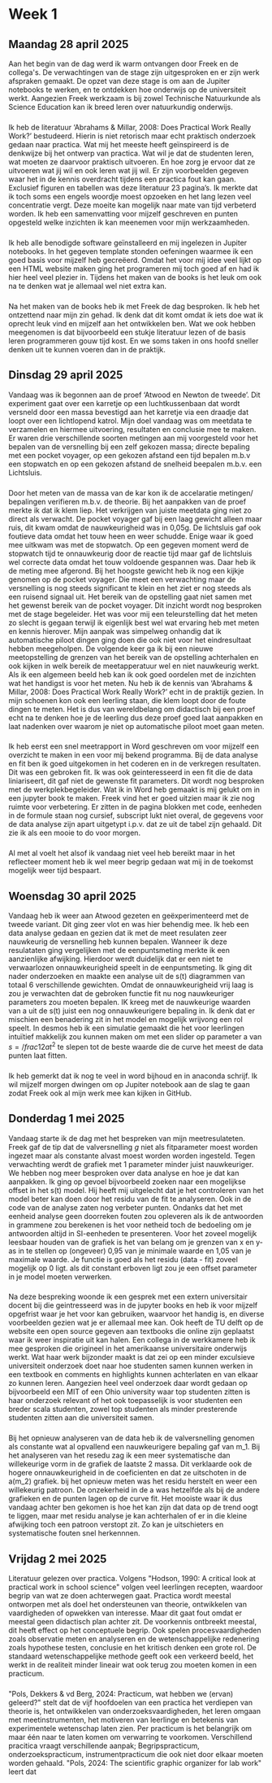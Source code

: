 # Week 1

## Maandag 28 april 2025

Aan het begin van de dag werd ik warm ontvangen door Freek en de collega's. De verwachtingen van de stage zijn uitgesproken en er zijn werk afspraken gemaakt. De opzet van deze stage is om aan de Jupiter notebooks te werken, en te ontdekken hoe onderwijs op de universiteit werkt. Aangezien Freek werkzaam is bij zowel Technische Natuurkunde als Science Education kan ik breed leren over natuurkundig onderwijs.
###
Ik heb de literatuur ‘Abrahams & Millar, 2008: Does Practical Work Really Work?’ bestudeerd. Hierin is niet retorisch maar echt praktisch onderzoek gedaan naar practica. Wat mij het meeste heeft geïnspireerd is de denkwijze bij het ontwerp van practica. Wat wil je dat de studenten leren, wat moeten ze daarvoor praktisch uitvoeren. En hoe zorg je ervoor dat ze uitvoeren wat jij wil en ook leren wat jij wil. Er zijn voorbeelden gegeven waar het in de kennis overdracht tijdens een practica fout kan gaan. Exclusief figuren en tabellen was deze literatuur 23 pagina’s. Ik merkte dat ik toch soms een engels woordje moest opzoeken en het lang lezen veel concentratie vergt. Deze moeite kan mogelijk naar mate van tijd verbeterd worden. Ik heb een samenvatting voor mijzelf geschreven en punten opgesteld welke inzichten ik kan meenemen voor mijn werkzaamheden. 
###
Ik heb alle benodigde software geïnstalleerd en mij ingelezen in Jupiter notebooks. In het gegeven template stonden oefeningen waarmee ik een goed basis voor mijzelf heb gecreëerd. Omdat het voor mij idee veel lijkt op een HTML website maken ging het programeren mij toch goed af en had ik hier heel veel plezier in. Tijdens het maken van de books is het leuk om ook na te denken wat je allemaal wel niet extra kan. 
###
Na het maken van de books heb ik met Freek de dag besproken. Ik heb het ontzettend naar mijn zin gehad. Ik denk dat dit komt omdat ik iets doe wat ik oprecht leuk vind en mijzelf aan het ontwikkelen ben. Wat we ook hebben meegenomen is dat bijvoorbeeld een stukje literatuur lezen of de basis leren programmeren gouw tijd kost. En we soms taken in ons hoofd sneller denken uit te kunnen voeren dan in de praktijk.

## Dinsdag 29 april 2025

Vandaag was ik begonnen aan de proef ‘Atwood en Newton de tweede’. Dit experiment gaat over een karretje op een luchtkussenbaan dat wordt versneld door een massa bevestigd aan het karretje via een draadje dat loopt over een lichtlopend katrol. Mijn doel vandaag was om meetdata te verzamelen en hiermee uitvoering, resultaten en conclusie mee te maken. Er waren drie verschillende soorten metingen aan mij voorgesteld voor het bepalen van de versnelling bij een zelf gekozen massa; directe bepaling met een pocket voyager, op een gekozen afstand een tijd bepalen m.b.v een stopwatch en op een gekozen afstand de snelheid beepalen m.b.v. een Lichtsluis. 
###
Door het meten van de massa van de kar kon ik de accelaratie metingen/ bepalingen verifieren m.b.v. de theorie. Bij het aanpakken van de proef merkte ik dat ik klem liep. Het verkrijgen van juiste meetdata ging niet zo direct als verwacht. De pocket voyager gaf bij een laag gewicht alleen maar ruis, dit kwam omdat de nauwkeurigheid was in 0,05g. De lichtsluis gaf ook foutieve data omdat het touw heen en weer schudde. Enige waar ik goed mee uitkwam was met de stopwatch. Op een gegeven moment werd de stopwatch tijd te onnauwkeurig door de reactie tijd maar gaf de lichtsluis wel correcte data omdat het touw voldoende gespannen was. Daar heb ik de meting mee afgerond. Bij het hoogste gewicht heb ik nog een kijkje genomen op de pocket voyager. Die meet een verwachting maar de versnelling is nog steeds significant te klein en het ziet er nog steeds als een ruisend signaal uit. Het bereik van de opstelling gaat niet samen met het gewenst bereik van de pocket voyager. Dit inzicht wordt nog besproken met de stage begeleider. Het was voor mij een teleurstelling dat het meten zo slecht is gegaan terwijl ik eigenlijk best wel wat ervaring heb met meten en kennis hierover. Mijn aanpak was simpelweg onhandig dat ik automatische piloot dingen ging doen die ook niet voor het eindresultaat hebben meegeholpen. De volgende keer ga ik bij een nieuwe meetopstelling de grenzen van het bereik van de opstelling achterhalen en ook kijken in welk bereik de meetapperatuur wel en niet nauwkeurig werkt. Als ik een algemeen beeld heb kan ik ook goed oordelen met de inzichten wat het handigst is voor het meten. Nu heb ik de kennis van ‘Abrahams & Millar, 2008: Does Practical Work Really Work?’ echt in de praktijk gezien. In mijn schoenen kon ook een leerling staan, die klem loopt door de foute dingen te meten. Het is dus van wereldbelang om didactisch bij een proef echt na te denken hoe je de leerling dus deze proef goed laat aanpakken en laat nadenken over waarom je niet op automatische piloot moet gaan meten.
###
Ik heb eerst een snel meetrapport in Word geschreven om voor mijzelf een overzicht te maken in een voor mij bekend programma. Bij de data analyse en fit ben ik goed uitgekomen in het coderen en in de verkregen resultaten. Dit was een gebroken fit. Ik was ook geinteresseerd in een fit die de data liniariseert, dit gaf niet de gewenste fit parameters.  Dit wordt nog besproken met de werkplekbegeleider. Wat ik in Word heb gemaakt is mij gelukt om in een jupyter book te maken. Freek vind het er goed uitzien maar ik zie nog ruimte voor verbetering. Er zitten in de pagina blokken met code, eenheden in de formule staan nog cursief, subscript lukt niet overal, de gegevens voor de data analyse zijn apart uitgetypt i.p.v. dat ze uit de tabel zijn gehaald. Dit zie ik als een mooie to do voor morgen. 
###
Al met al voelt het alsof ik vandaag niet veel heb bereikt maar in het reflecteer moment heb ik wel meer begrip gedaan wat mij in de toekomst mogelijk weer tijd bespaart.

## Woensdag 30 april 2025

Vandaag heb ik weer aan Atwood gezeten en geëxperimenteerd met de tweede variant. Dit ging zeer vlot en was hier behendig mee. Ik heb een data analyse gedaan en gezien dat ik met de meet resulaten zeer nauwkeurig de versnelling heb kunnen bepalen. Wanneer ik deze resulataten ging vergelijken met de eenpuntsmeting merkte ik een aanzienlijke afwijking. Hierdoor werdt duidelijk dat er een niet te verwaarlozen onnauwkeurigheid speelt in de eenpuntsmeting. Ik ging dit nader onderzoeken en maakte een analyse uit de s(t) diagrammen van totaal 6 verschillende gewichten. Omdat de onnauwkeurigheid vrij laag is zou je verwachten dat de gebroken functie fit nu nog nauwkeuriger parameters zou moeten bepalen. IK kreeg met de nauwkeurige waarden van a uit de s(t) juist een nog onnauwkeurigere bepaling in. Ik denk dat er mischien een benadering zit in het model en mogelijk wrijvong een rol speelt. In desmos heb ik een simulatie gemaakt die het voor leerlingen intuïtief makkelijk zou kunnen maken om met een slider op parameter a van $s=/frac{1}{2}at^2$ te slepen tot de beste waarde die de curve het meest de data punten laat fitten. 
###
Ik heb gemerkt dat ik nog te veel in word bijhoud en in anaconda schrijf. Ik wil mijzelf morgen dwingen om op Jupiter notebook aan de slag te gaan zodat Freek ook al mijn werk mee kan kijken in GitHub.

## Donderdag 1 mei 2025

Vandaag starte ik de dag met het bespreken van mijn meetresulateten. Freek gaf de tip dat de valversnelling $g$ niet als fitparameter moest worden ingezet maar als constante alvast moest worden worden ingesteld. Tegen verwachting werdt de grafiek met 1 parameter minder juist nauwkeuriger. We hebben nog meer besproken over data analyse en hoe je dat kan aanpakken. Ik ging op gevoel bijvoorbeeld zoeken naar een mogelijkse offset in het s(t) model. Hij heeft mij uitgelecht dat je het controleren van het model beter kan doen door het residu van de fit te analyseren. Ook in de code van de analyse zaten nog verbeter punten. Ondanks dat het met eenheid analyse geen doorreken fouten zou opleveren als ik de antwoorden in grammene zou berekenen is het voor netheid toch de bedoeling om je antwoorden altijd in SI-eenheden te presenteren. Voor het zoveel mogelijk leesbaar houden van de grafiek is het van belang om je grenzen van x en y-as in te stellen op (ongeveer) 0,95 van je minimale waarde en 1,05 van je maximale waarde. Je functie is goed als het residu (data - fit) zoveel mogelijk op 0 ligt. als dit constant erboven ligt zou je een offset parameter in je model moeten verwerken. 
###
Na deze bespreking woonde ik een gesprek met een extern universitair docent bij die geintresseerd was in de jupyter books en heb ik voor mijzelf opgefrist waar je het voor kan gebruiken, waarvoor het handig is, en diverse voorbeelden gezien wat je er allemaal mee kan. Ook heeft de TU delft op de website een open source gegeven aan textbooks die online zijn geplaatst waar ik weer inspiratie uit kan halen. Een collega in de werkkamere heb ik mee gesproken die origineel in het amerikaanse universitaire onderwijs werkt. Wat haar werk bijzonder maakt is dat zei op een minder exculsieve universiteit onderzoek doet naar hoe studenten samen kunnen werken in een textbook en comments en highlights kunnen achterlaten en van elkaar zo kunnen leren. Aangezien heel veel onderzoek daar wordt gedaan op bijvoorbeeld een MIT of een Ohio university waar top studenten zitten is haar onderzoek relevant of het ook toepasselijk is voor studenten een breder scala studenten, zowel top studenten als minder presterende studenten zitten aan die universiteit samen.
###
Bij het opnieuw analyseren van de data heb ik de valversnelling genomen als constante wat al opvallend een nauwkeurigere bepaling gaf van m_1. Bij het analyseren van het resedu zag ik een meer systematische dan willekeurige vorm in de grafiek de laatste 2 massa. Dit verklaarde ook de hogere onnauwkeurigheid in de coeficienten en dat ze uitschoten in de a(m_2) grafiek. bij het opnieuw meten was het residu herstelt en weer een willekeurig patroon. De onzekerheid in de a was hetzelfde als bij de andere grafieken en de punten lagen op de curve fit. Het mooiste waar ik dus vandaag achter ben gekomen is hoe het kan zijn dat data op de trend oogt te liggen, maar met residu analyse je kan achterhalen of er in die kleine afwijking toch een patroon verstopt zit. Zo kan je uitschieters en systematische fouten snel herkennnen.
###

## Vrijdag 2 mei 2025

Literatuur gelezen over practica. Volgens "Hodson, 1990: A critical look at practical work in school science" volgen veel leerlingen recepten, waardoor begrip van wat ze doen achterwegen gaat. Practica wordt meestal ontworpen met als doel het ondersteunen van theorie, ontwikkelen van vaardigheden of opwekken van interesse. Maar dit gaat fout omdat er meestal geen didactisch plan achter zit. De voorkennis ontbreekt meestal, dit heeft effect op het conceptuele begrip. Ook spelen procesvaardigheden zoals observatie meten en analyseren en de wetenschappelijke redenering zoals hypothese testen, conclusie en het kritisch denken een grote rol. De standaard wetenschappelijke methode geeft ook een verkeerd beeld, het werkt in de realiteit minder lineair wat ook terug zou moeten komen in een practicum. 

###
"Pols, Dekkers & vd Berg, 2024: Practicum, wat hebben we (ervan) geleerd?" stelt dat de vijf hoofdoelen van een practica het verdiepen van theorie is, het ontwikkelen van onderzoeksvaardigheden, het leren omgaan met meetinstrumenten, het motiveren van leerlinge en betekenis van experimentele wetenschap laten zien. Per practicum is het belangrijk om maar één naar te laten komen om verwarring te voorkomen. Verschillend pracitica vraagt verschillende aanpak; Begripspracticum, onderzoekspracticum, instrumentpracticum die ook niet door elkaar moeten worden gehaald. "Pols, 2024: The scientific graphic organizer for lab work" leert dat 


